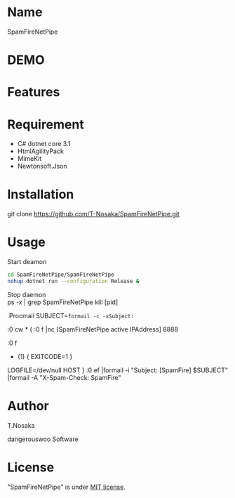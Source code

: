 # Name

SpamFireNetPipe


# DEMO


# Features


# Requirement

* C# dotnet core 3.1
* HtmlAgilityPack
* MimeKit
* Newtonsoft.Json

# Installation

git clone https://github.com/T-Nosaka/SpamFireNetPipe.git


# Usage

Start deamon<br>

```bash
cd SpamFireNetPipe/SpamFireNetPipe
nohup dotnet run --configuration Release &
```

Stop daemon<br>
ps -x | grep SpamFireNetPipe
kill [pid]

.Procmail
SUBJECT=`formail -c -xSubject:`

:0 cw
*
{
   :0 f
   |nc [SpamFireNetPipe active IPAddress] 8888

   :0 f
   * (1)
   { EXITCODE=1 }

   LOGFILE=/dev/null
   HOST
}
:0 ef
|formail -i "Subject: [SpamFire] $SUBJECT" |formail -A "X-Spam-Check: SpamFire"


# Author

T.Nosaka

dangerouswoo Software

# License

"SpamFireNetPipe" is under [MIT license](https://en.wikipedia.org/wiki/MIT_License).

